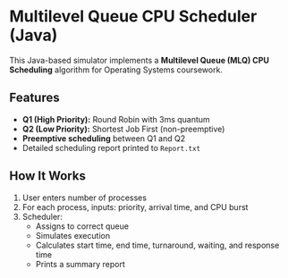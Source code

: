 # Multilevel Queue CPU Scheduler (Java)

This Java-based simulator implements a **Multilevel Queue (MLQ) CPU Scheduling** algorithm for Operating Systems coursework.

## Features
- **Q1 (High Priority):** Round Robin with 3ms quantum
- **Q2 (Low Priority):** Shortest Job First (non-preemptive)
- **Preemptive scheduling** between Q1 and Q2
- Detailed scheduling report printed to `Report.txt`

## How It Works
1. User enters number of processes
2. For each process, inputs: priority, arrival time, and CPU burst
3. Scheduler:
   - Assigns to correct queue
   - Simulates execution
   - Calculates start time, end time, turnaround, waiting, and response time
   - Prints a summary report

